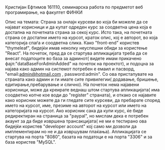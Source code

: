 Кристијан Ефтимов 161110, семинарска работа по предметот веб програмирање, на факултет ФИНКИ

Опис на темата:
Страна за онлајн курсеви во која би можеле да се најават корисници и да купат одреден курс за соодветна цена која е достапна на почетната 
страна за секој курс. Исто така, на почетната страна се достапни името на курсот, краток опис, кој е авторот, во која категорија спаѓа и 
соодветна слика. Како "front-end" користев "thymeleaf", бидејќи имав неколку неуспешни обиди за користење "React".
На почеток, пред да се стартува апликацијата треба да се внесат податоците во база за админот( видете имам прикачено фајл:"dataBaseForAdminAdded" на почеток на проектот), и подоцна за најава како админ на системот потребен е емаил и пасворд, "email:admin@hotmail.com , password:admin". Со ова пристапувате на страната како админ и ги имате сите привилегии( додавање, бришење, едитирање,пребарување и слично). На почеток нема најавени корисници, може да креирате веднаш штом стартува апликацијата( има соодветно копче кое води до "register" страната), и откако се најавите како корисник можете да ги гледате сите курсеви, да пребарате според името на курсот, име, презиме на авторот на курсот или името на категоријата на курсот. 
Ако корисник сака да купи курс, ќе биде редиректиран на страница за "paypal", но мислам дека е потребен акаунт за да биде извршена трансакцијата( не ми е тестирано ова бидејќи користев "developer account" кој само ми дозволи да имплементирам но не и да извршувам плаќања).
Апликацијата се стартува на порта "8080", базата на податоци е на порта "3306" и за база користев "MySQL". 

